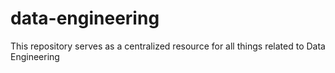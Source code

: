 # data-engineering
This repository serves as a centralized resource for all things related to Data Engineering
